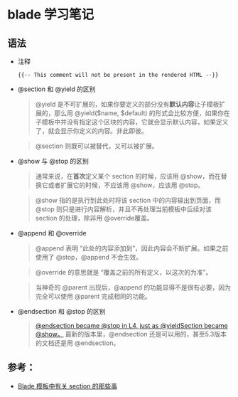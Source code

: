 # blade 学习笔记 


## 语法
* 注释

    `{{-- This comment will not be present in the rendered HTML --}}`

* @section 和 @yield 的区别
    > @yield 是不可扩展的，如果你要定义的部分没有**默认内容**让子模板扩展的，那么用 @yield($name, $default) 的形式会比较方便，如果你在子模板中并没有指定这个区块的内容，它就会显示默认内容，如果定义了，就会显示你定义的内容。非此即彼。
    
    > @section 则既可以被替代，又可以被扩展。

* @show 与 @stop 的区别
    > 通常来说，在**首次**定义某个 section 的时候，应该用 @show，而在替换它或者扩展它的时候，不应该用 @show，应该用 @stop。
    
    > @show 指的是执行到此处时将该 section 中的内容输出到页面，而 @stop 则只是进行内容解析，并且不再处理当前模板中后续对该 section 的处理，除非用 @override覆盖。

* @append 和 @override
    > @append 表明 “此处的内容添加到”，因此内容会不断扩展。如果之前使用了 @stop，@append 不会生效。
    
    > @override 的意思就是 “覆盖之前的所有定义，以这次的为准”。
    
    > 当神奇的 @parent 出现后，@append 的功能显得不是很有必要，因为完全可以使用 @parent 完成相同的功能。

* @endsection 和 @stop 的区别
    > [@endsection became @stop in L4, just as @yieldSection became @show。](http://stackoverflow.com/questions/21199412/laravel-blade-endsection-vs-stop)
    > 最新的版本里，@endsection 还是可以用的，甚至5.3版本的文档还是用 @endsection。

## 参考：
* [Blade 模板中有关 section 的那些事](https://ofcss.com/2014/12/16/blade-keywords-yield-section-show-stop-override-append.html)

